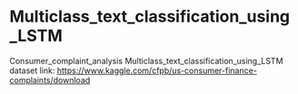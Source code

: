 # Multiclass_text_classification_using_LSTM
Consumer_complaint_analysis Multiclass_text_classification_using_LSTM
dataset link: https://www.kaggle.com/cfpb/us-consumer-finance-complaints/download
